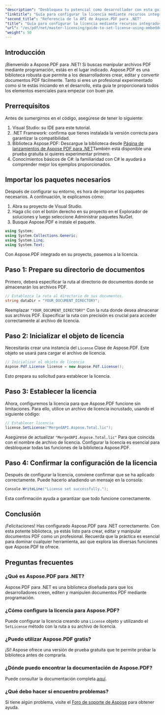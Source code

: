 ```yaml
---
"description": "Desbloquea tu potencial como desarrollador con esta guía completa de Aspose.PDF para .NET. Aprende a crear, editar y manipular documentos PDF fácilmente mediante programación. Este tutorial cubre los prerrequisitos e instrucciones paso a paso."
"linktitle": "Guía para configurar la licencia mediante recursos integrados"
"second_title": "Referencia de la API de Aspose.PDF para .NET"
"title": "Guía para configurar la licencia mediante recursos integrados"
"url": "/es/pdf/net/master-licensing/guide-to-set-license-using-embedded-resource/"
"weight": 50
---
```


## Introducción

¡Bienvenido a Aspose.PDF para .NET! Si buscas manipular archivos PDF mediante programación, estás en el lugar indicado. Aspose.PDF es una biblioteca robusta que permite a los desarrolladores crear, editar y convertir documentos PDF fácilmente. Tanto si eres un profesional experimentado como si te estás iniciando en el desarrollo, esta guía te proporcionará todos los elementos esenciales para empezar con buen pie.

## Prerrequisitos

Antes de sumergirnos en el código, asegúrese de tener lo siguiente:

1. Visual Studio: su IDE para este tutorial.
2. .NET Framework: confirma que tienes instalada la versión correcta para garantizar la compatibilidad.
3. Biblioteca Aspose.PDF: Descargue la biblioteca desde [Página de lanzamientos de Aspose PDF para .NET](https://releases.aspose.com/pdf/net/)También está disponible una prueba gratuita si quieres experimentar primero.
4. Conocimientos básicos de C#: la familiaridad con C# le ayudará a comprender mejor los ejemplos proporcionados.

## Importar los paquetes necesarios

Después de configurar su entorno, es hora de importar los paquetes necesarios. A continuación, le explicamos cómo:

1. Abra su proyecto de Visual Studio.
2. Haga clic con el botón derecho en su proyecto en el Explorador de soluciones y luego seleccione Administrar paquetes NuGet.
3. Busque Aspose.PDF e instale el paquete.

```csharp
using System;
using System.Collections.Generic;
using System.Linq;
using System.Text;
```

Con Aspose.PDF integrado en su proyecto, pasemos a la licencia.

## Paso 1: Prepare su directorio de documentos

Primero, deberá especificar la ruta al directorio de documentos donde se almacenarán los archivos PDF.

```csharp
// Establezca la ruta al directorio de sus documentos.
string dataDir = "YOUR_DOCUMENT_DIRECTORY";
```

Reemplazar `"YOUR_DOCUMENT_DIRECTORY"` Con la ruta donde desea almacenar sus archivos PDF. Especificar la ruta con precisión es crucial para acceder correctamente al archivo de licencia.

## Paso 2: Inicializar el objeto de licencia

Necesitarás crear una instancia del `License` Clase de Aspose.PDF. Este objeto se usará para cargar el archivo de licencia.

```csharp
// Inicializar el objeto de licencia
Aspose.Pdf.License license = new Aspose.Pdf.License();
```

Esto prepara su solicitud para establecer la licencia.

## Paso 3: Establecer la licencia

Ahora, configuremos la licencia para que Aspose.PDF funcione sin limitaciones. Para ello, utilice un archivo de licencia incrustado, usando el siguiente código:

```csharp
// Establecer licencia
license.SetLicense("MergedAPI.Aspose.Total.lic");
```

Asegúrese de actualizar `"MergedAPI.Aspose.Total.lic"` Para que coincida con el nombre de archivo de licencia. Configurar la licencia es esencial para desbloquear todas las funciones de la biblioteca Aspose.PDF.

## Paso 4: Confirmar la configuración de la licencia

Después de configurar la licencia, conviene confirmar que se ha aplicado correctamente. Puede hacerlo añadiendo un mensaje en la consola:

```csharp
Console.WriteLine("License set successfully.");
```

Esta confirmación ayuda a garantizar que todo funcione correctamente.

## Conclusión

¡Felicitaciones! Has configurado Aspose.PDF para .NET correctamente. Con esta potente biblioteca, ya estás listo para crear, editar y manipular documentos PDF como un profesional. Recuerda que la práctica es esencial para dominar cualquier herramienta, así que explora las diversas funciones que Aspose.PDF te ofrece.

## Preguntas frecuentes

### ¿Qué es Aspose.PDF para .NET?
Aspose.PDF para .NET es una biblioteca diseñada para que los desarrolladores creen, editen y manipulen documentos PDF mediante programación.

### ¿Cómo configuro la licencia para Aspose.PDF?
Puede configurar la licencia creando una `License` objeto y utilizando el `SetLicense` método con la ruta a su archivo de licencia.

### ¿Puedo utilizar Aspose.PDF gratis?
¡Sí! Aspose ofrece una versión de prueba gratuita que te permite probar la biblioteca antes de comprarla.

### ¿Dónde puedo encontrar la documentación de Aspose.PDF?
Puede consultar la documentación completa [aquí](https://reference.aspose.com/pdf/net/).

### ¿Qué debo hacer si encuentro problemas?
Si tiene algún problema, visite el [Foro de soporte de Aspose](https://forum.aspose.com/c/pdf/10) para obtener ayuda.